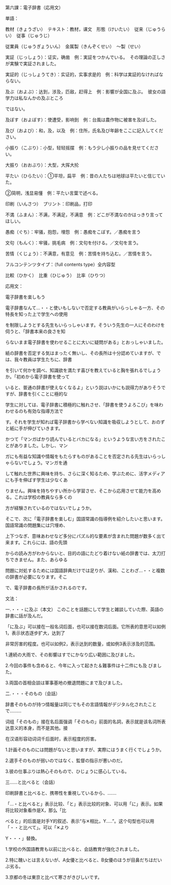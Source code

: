 第六課：電子辞書（応用文）

単語：

教材（きょうざい）　テキスト：教材，课文　形態（けいたい）　従来（じゅうらい）　従事（じゅうじ）

従業員（じゅうぎょういん）　金属製（きんぞくせい）　～製（せい）

実証（じっしょう）：证实，确凿　例：実証をつかんでいる。　その理論の正しさが実験で実証されました。

実証的（じっしょうてき）：实证的，实事求是的　例：科学は実証的なければならない。

及ぶ（およぶ）：达到，涉及，匹敌，赶得上　例：影響が全国に及ぶ。　彼女の語学力は私なんかの及ぶところ

ではない。

及ぼす（およぼす）：使遭受，影响到　例：台風は農作物に被害を及ぼした。

及び（および）：和，及，以及　例：住所，氏名及び年齢をここに記入してください。　

小振り（こぶり）：小型，轻轻摇摆　例：もう少し小振りの品を見せてください。

大振り（おおぶり）：大型，大挥大抡

平たい（ひらたい）：①平坦，扁平　例：昔の人たちは地球は平たいと信じていた。

②简明，浅显易懂　例：平たい言葉で述べる。

印刷（いんさつ）　プリント：印刷品，打印

不満（ふまん）：不满，不满足，不满意　例：どこが不満なのかはっきり言ってほしい。

愚痴（ぐち）：牢骚，抱怨，埋怨　例：愚痴をこぼす。／愚痴を言う

文句（もんく）：牢骚，挑毛病　例：文句を付ける。／文句を言う。

苦情（くじょう）：不满意，有意见　例：苦情を持ち込む。／苦情を言う。

フルコンテンツタイプ：（full contents type）全内容型

比較（ひかく）　比重（ひじゅう）　比率（ひりつ）

応用文：

電子辞書を楽しもう

電子辞書なんて…・・と使いもしないで否定する教員がいらっしゃる一方、その特長を知った上で学生への使用

を制限しようとする先生もいらっしゃいます。そういう先生の一人にそのわけを伺うと、「辞書本来の良さを知

らないまま電子辞書を使わせることに大いに疑問がある」とおっしゃいました。

紙の辞書を否定する気はまったく無いし、その長所は十分認めていますが、では、我々教員は学生たちに、辞書

を引いて何かを調べ、知識欲を満たす喜びを教えていると胸を張れるでしょうか。「初めから電子辞書を使って

いると、普通の辞書が使えなくなるよ」という説はいかにも説得力がありそうですが、辞書を引くことに極的な

学生に対しては、電子辞書に積極的に触れさせ、「辞書を使うよろこび」を味わわせるのも有効な指導方法で

す。それを学生が知れば電子辞書から学べない知識を吸収しようとして、おのずと紙に手が伸びていきます。

かつて「マンガばかり読んでいるとバカになる」というような言い方をされたことがありました。しかし、マン

ガにも有益な知識や情報をもたらすものがあることを否定される先生はいらっしゃらないでしょう。マンガを通

して触れた世界に興味を持ち、さらに深く知るため、学ぶために、活字メディアにも手を伸ばす学生は少なくあ

りません。興味を持ちやすい所から学習させ、そこから応用させて能力を高める。これは学校の教員なら多くの

方が経験されているのではないでしょうか。

そこで、次に「電子辞書を楽しむ」国語常識の指導例を紹介したいと思います。国語常識の問題集には穴埋め、

上下つなぎ、意味あわせなど多分にパズル的な要素が含まれた問題が数多く出て来ます。これらには、語の先頭

からの読み方がわからないと、目的の語にたどり着けない紙の辞書では、太刀打ちできません。また、あらゆる

問題に対処するためには国語辞典だけでは足りが、漢和、ことわざ…・・と複数の辞書が必要になります。そこ

で、電子辞書の長所が活かされるのです。

文法：

一.・・・に及ぶ（本文）
このことを話題にして学生と雑談していた際、英語の辞書に話が及んだ。

「に及ぶ」可以接在一般名词后面，也可以接在数词后面。它所表的意思可以如例1，表示状态逐步扩大，达到了

非常厉害的程度。也可以如例2，表示达到的数量，或如例3表示涉及的范围。

1.連続の大雨で、その影響はすでにかなり広い範囲に及びました。

2.今回の事件も含めると、今年に入って起きた＆難事件は十二件にも及 びました。

3.両国の首相会談は軍事基地の撤退問題にまで及びました。

二.・・・そのもの（会話）

辞書そのものが持つ情報量は同じでもその言語情報がデジタル化されたことで.........

词组「そのもの」接在名后面强调「そのもの」前面的名詞，表示就是该名词所表达意义的本身，而不是其他。接

在汉语形容动词词千后面时，表示程度的厉害。

1.計画そのものには問題がないと思いますが、実際にはうまく行くでしょうか。

2.選手そのものが弱いのではなく、監督の指示が悪いのだ。

3.彼の仕事ぶりは熱心そのもので、ひじょうに感心している。

三.…..と比べると（会話）

印刷辞書と比べると、携帯性を重視しているから、.......

「…・と比べると」表示比较、「と」表示比较的对象、可以用「に」表示。如果将比较对象看作是X，那么「比

べると」的后面是対手Y的叙述、表示“与✕相比，Y.....”。这个句型也可以用「・・と比べて」。可以「✕より

Y・・・」替換。

1.学校の外国語教育も以前に比べると、会話教育が強化されました。

2.特に醜いとは言えないが、A女優と比べると、B女優のほうが目鼻だちはだいぶ劣る。

3.京都の冬は東京と比べて寒さがきびしいです。

